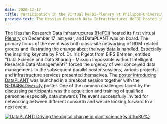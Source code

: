 ```yaml
---
date: 2020-12-17
title: Participation in the virtual HeFDI-Plenary at Philipps-University Marburg
preview-text: The Hessian Research Data Infrastructures HeFDI hosted its first virtual Plenary on December 17 last year, and DataPLANT was on board. The primary focus of the event was both cross-site networking of RDM-related groups and illustrating the change about the way data is handled. Especially the inspiring keynote by Prof. Dr. Iris Pigeot from BIPS Bremen, entitled "Data Science and Data Sharing - Mission Impossible without Intelligent Research Data Management?" forced the urgency of well conceived ...
---
```


The Hessian Research Data Infrastructures ([HeFDI](https://www.uni-marburg.de/de/hefdi)) hosted its first virtual [Plenary](https://www.uni-marburg.de/de/hefdi/veranstaltungen/hefdi-plenary-2020) on December 17 last year, and DataPLANT was on board. The primary focus of the event was both cross-site networking of RDM-related groups and illustrating the change about the way data is handled. Especially the inspiring keynote by Prof. Dr. Iris Pigeot from BIPS Bremen, entitled "Data Science and Data Sharing - Mission Impossible without Intelligent Research Data Management?" forced the urgency of well conceived data management. In the subsequent parallel poster sessions, various projects and infrastructure services presented themselves. The [poster introducing DataPLANT](https://ilias.uni-marburg.de/goto.php?target=prtt_2225531&client_id=UNIMR) was launched in a breakout session together with the [NFDI4BioDiversity](https://ilias.uni-marburg.de/goto.php?target=prtt_2225495&client_id=UNIMR) poster. One of the common challenges faced by the discussing participants was the acquisition and training of qualified personnel especially data stewards The event successfully invited for networking between different consortia and we are looking forward to a next event.

[![DataPLANT: Driving the digital change in plant science](https://ilias.uni-marburg.de/data/UNIMR/mobs/mm_2869636/DataPLANT_HeFDI-Plenary.png?il_wac_token=5c9b710e80af33abbd905304ffd8028c60892931&il_wac_ttl=3&il_wac_ts=1616427287 "DataPLANT: Driving the digital change in plant science"){width=80%}](https://ilias.uni-marburg.de/goto.php?target=prtt_2225531&client_id=UNIMR "Redirect to Poster Abstract")
